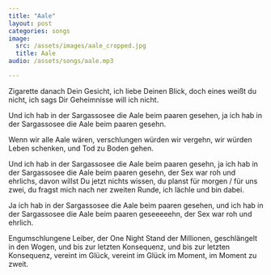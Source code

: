 ```yaml
---
title: "Aale"
layout: post
categories: songs
image:
  src: /assets/images/aale_cropped.jpg
  title: Aale
audio: /assets/songs/aale.mp3

---
```

<div style="text-align: left;">
<p>
Zigarette danach Dein Gesicht, ich liebe Deinen Blick, doch eines weißt du nicht, ich sags Dir Geheimnisse will ich nicht.
</p>

<p>
Und ich hab in der Sargassosee die Aale beim paaren gesehen, ja ich hab in der Sargassosee die Aale beim paaren gesehn.
</p>

<p>
Wenn wir alle Aale wären, verschlungen würden wir vergehn, wir würden Leben schenken, und Tod zu Boden gehen.
</p>

<p>
Und ich hab in der Sargassosee die Aale beim paaren gesehn, ja ich hab in der Sargassosee die Aale beim paaren gesehn, der Sex war roh und ehrlichs, davon willst Du jetzt nichts wissen, du planst für morgen / für uns zwei, du fragst mich nach ner zweiten Runde, ich lächle und bin dabei.
</p>

<p>
Ja ich hab in der Sargassosee die Aale beim paaren gesehen, und ich hab in der Sargassosee die Aale beim paaren geseeeeehn, der Sex war roh und ehrlich.
</p>

<p>
Engumschlungene Leiber, der One Night Stand der Millionen, geschlängelt in den Wogen, und bis zur letzten Konsequenz, und bis zur letzten Konsequenz, vereint im Glück, vereint im Glück im Moment, im Moment zu zweit.
</p>
</div>

